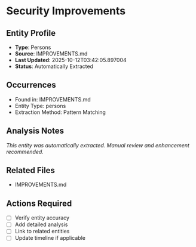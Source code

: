 # Security Improvements

## Entity Profile
- **Type**: Persons
- **Source**: IMPROVEMENTS.md
- **Last Updated**: 2025-10-12T03:42:05.897004
- **Status**: Automatically Extracted

## Occurrences
- Found in: IMPROVEMENTS.md
- Entity Type: persons
- Extraction Method: Pattern Matching

## Analysis Notes
*This entity was automatically extracted. Manual review and enhancement recommended.*

## Related Files
- IMPROVEMENTS.md

## Actions Required
- [ ] Verify entity accuracy
- [ ] Add detailed analysis
- [ ] Link to related entities
- [ ] Update timeline if applicable
